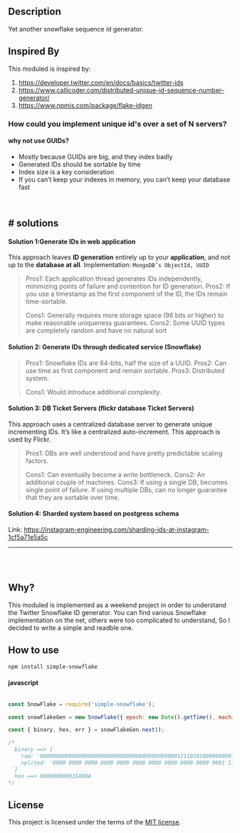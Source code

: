 ## Description
Yet another snowflake sequence id generator.

## Inspired By
This moduled is inspired by:

1. https://developer.twitter.com/en/docs/basics/twitter-ids
1. https://www.callicoder.com/distributed-unique-id-sequence-number-generator/
1. https://www.npmjs.com/package/flake-idgen

### How could you implement unique id's over a set of N servers?   

#### why not use GUIDs?
- Mostly because GUIDs are big, and they index badly
- Generated IDs should be sortable by time
- Index size is a key consideration
- If you can’t keep your indexes in memory, you can’t keep your database fast

<br>

## # solutions

#### Solution 1:Generate IDs in web application
This approach leaves **ID generation** entirely up to your **application**, and not up to the **database at all**.
Implementation: `MongoDB’s ObjectId, UUID`

> Pros1: Each application thread generates IDs independently, minimizing points of failure and contention for ID generation.
> Pros2: If you use a timestamp as the first component of the ID, the IDs remain time-sortable.
> 
> Cons1: Generally requires more storage space (96 bits or higher) to make reasonable uniqueness guarantees.
> Cons2: Some UUID types are completely random and have no natural sort

#### Solution 2:  Generate IDs through dedicated service (Snowflake)

> Pros1: Snowflake IDs are 64-bits, half the size of a UUID.
> Pros2: Can use time as first component and remain sortable.
> Pros3: Distributed system.
> 
> Cons1: Would introduce additional complexity.

#### Solution 3:  DB Ticket Servers (flickr database Ticket Servers)
This approach uses a centralized database server to generate unique incrementing IDs. It’s like a centralized auto-increment. This approach is used by Flickr.

> Pros1: DBs are well understood and have pretty predictable scaling factors.
>
> Cons1: Can eventually become a write bottleneck.
> Cons2: An additional couple of machines.
> Cons3: If using a single DB, becomes single point of failure. If using multiple DBs, can no longer guarantee that they are sortable over time.


#### Solution 4: Sharded system based on postgress schema
Link: https://instagram-engineering.com/sharding-ids-at-instagram-1cf5a71e5a5c
<hr>
<br><br>


## Why?
This moduled is implemented as a weekend project in order to understand the Twitter Snowflake ID generator.
You can find various Snowflake implementation on the net, others were too complicated to understand, So I decided to write a simple and readble one.


## How to use
```bash
npm install simple-snowflake

```

#### javascript

```javascript

const SnowFlake = require('simple-snowflake');

const snowFlakeGen = new SnowFlake({ epoch: new Date().getTime(), machine: 15, worker: 10 });

const { binary, hex, err } = snowFlakeGen.next();

/*
  binary ==> {
    raw: '0000000000000000000000000000000000000000000111101010000000001010',
    splited: '0000 0000 0000 0000 0000 0000 0000 0000 0000 0000 0001 1110 1010 0000 0000 1010'
  }
  hex ==> 00000000001EA00A
*/

```

## License

This project is licensed under the terms of the
[MIT license](/LICENSE).
